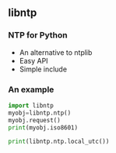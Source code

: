 ## libntp
### NTP for Python
- An alternative to ntplib
- Easy API
- Simple include
### An example
```py
import libntp
myobj=libntp.ntp()
myobj.request()
print(myobj.iso8601)

print(libntp.ntp.local_utc())
```
